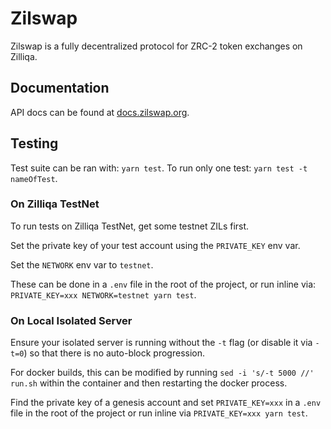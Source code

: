 # Zilswap

Zilswap is a fully decentralized protocol for ZRC-2 token exchanges on Zilliqa.

## Documentation

API docs can be found at [docs.zilswap.org](https://docs.zilswap.org).

## Testing

Test suite can be ran with: `yarn test`. To run only one test: `yarn test -t nameOfTest`.

### On Zilliqa TestNet

To run tests on Zilliqa TestNet, get some testnet ZILs first.

Set the private key of your test account using the `PRIVATE_KEY` env var.

Set the `NETWORK` env var to `testnet`.

These can be done in a `.env` file in the root of the project, or run inline via: `PRIVATE_KEY=xxx NETWORK=testnet yarn test`.

### On Local Isolated Server

Ensure your isolated server is running without the `-t` flag (or disable it via `-t=0`) so that there is no auto-block progression.

For docker builds, this can be modified by running `sed -i 's/-t 5000 //' run.sh` within the container and then restarting the docker process.

Find the private key of a genesis account and set `PRIVATE_KEY=xxx` in a `.env` file in the root of the project or run inline via `PRIVATE_KEY=xxx yarn test`.
